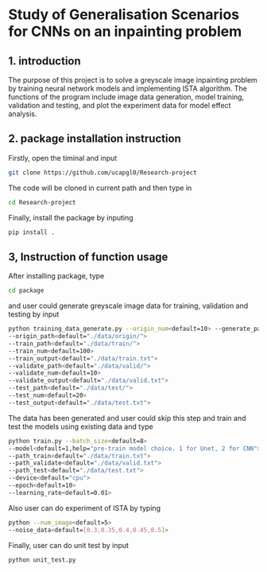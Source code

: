 # Study of Generalisation Scenarios for CNNs on an inpainting problem

## 1. introduction

The purpose of this project is to solve a greyscale image inpainting problem by training neural network models and implementing ISTA algorithm. The functions of the program include image data generation, model training, validation and testing, and plot the experiment data for model effect analysis.

## 2. package installation instruction

Firstly, open the timinal and input

```Bash
git clone https://github.com/ucapgl0/Research-project
```
The code will be cloned in current path
and then type in
```Bash
cd Research-project
```
Finally, install the package by inputing
```Bash
pip install .
```

## 3, Instruction of function usage

After installing package, type
```Bash
cd package
```
and user could generate greyscale image data for training, validation and testing by input 
```Bash
python training_data_generate.py --origin_num<default=10> --generate_path<default="./data/generate/">
--origin_path<default="./data/origin/">
--train_path<default="./data/train/">
--train_num<default=100>
--train_output<default="./data/train.txt">
--validate_path<default="./data/valid/">
--validate_num<default=10>
--validate_output<default="./data/valid.txt">
--test_path<default="./data/test/">
--test_num<default=20>
--test_output<default="./data/test.txt">
```

The data has been generated and user could skip this step and train and test the models using existing data and type
```Bash
python train.py --batch_size<default=8>
--model<default=1,help="pre-train model choice. 1 for Unet, 2 for CNN">
--path_train<default="./data/train.txt">
--path_validate<default="./data/valid.txt">
--path_test<default="./data/test.txt">
--device<default="cpu">
--epoch<default=10>
--learning_rate<default=0.01>
```

Also user can do experiment of ISTA by typing
```Bash
python --num_image<default=5>
--noise_data<default=[0.3,0.35,0.4,0.45,0.5]>
```

Finally, user can do unit test by input
```Bash
python unit_test.py
```
